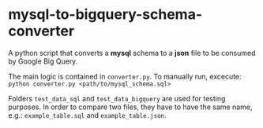 # mysql-to-bigquery-schema-converter

A python script that converts a **mysql** schema to a **json** file to be consumed by Google Big Query.

The main logic is contained in `converter.py`.
To manually run, excecute: `python converter.py <path/to/mysql_schema.sql>` 

Folders `test_data_sql` and `test_data_bigquery` are used for testing purposes.
In order to compare two files, they have to have the same name, e.g.:
`example_table.sql` and `example_table.json`.
